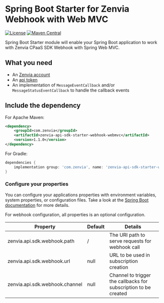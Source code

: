 # Spring Boot Starter for Zenvia Webhook with Web MVC

[![License](https://img.shields.io/github/license/zenvia/zenvia-sdk-java.svg)](LICENSE.md)
[![Maven Central](https://maven-badges.herokuapp.com/maven-central/com.zenvia/zenvia-api-sdk-starter-webhook-webmvc/badge.svg?style=flat-square)](https://maven-badges.herokuapp.com/maven-central/com.zenvia/zenvia-api-sdk-starter-webhook-webmvc/)

Spring Boot Starter module will enable your Spring Boot application to work with Zenvia CPaaS SDK Webhook with Spring Web MVC.

## What you need

- An [Zenvia account](https://www.zenvia.com/)
- An [api token](https://app.zenvia.com/home/api)
- An implementation of `MessageEventCallback` and/or `MessageStatusEventCallback` to handle the callback events

## Include the dependency

For Apache Maven:

```xml
<dependency>
	<groupId>com.zenvia</groupId>
	<artifactId>zenvia-api-sdk-starter-webhook-webmvc</artifactId>
	<version>1.1.0</version>
</dependency>
```

For Gradle:

```groovy
dependencies {
    implementation group: 'com.zenvia', name: 'zenvia-api-sdk-starter-webhook-webmvc', version: '1.1.0'
}
```

### Configure your properties

You can configure your applications properties with environment variables, system properties, or configuration files. Take a look at the [Spring Boot documentation](https://docs.spring.io/spring-boot/docs/current/reference/html/boot-features-external-config.html) for more details.

For webhook configuration, all properties is an optional configuration.

| Property                       | Default | Details                                                         |
| ------------------------------ | ------- | --------------------------------------------------------------- |
| zenvia.api.sdk.webhook.path    | /       | The URI path to serve requests for webhook call                 |
| zenvia.api.sdk.webhook.url     | null    | URL to be used in subscription creation                         |
| zenvia.api.sdk.webhook.channel | null    | Channel to trigger the callbacks for subscription to be created |
